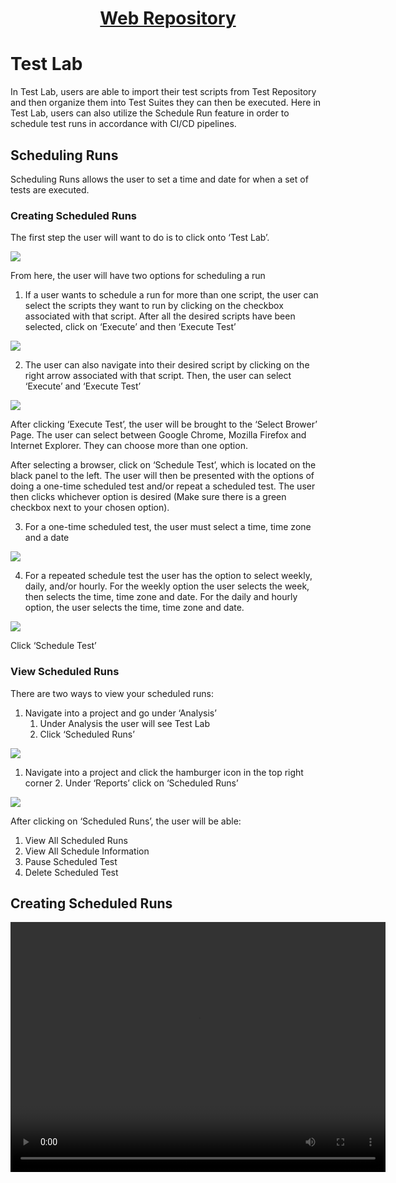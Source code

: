 <h1 style="text-align: center; text-decoration:underline; font-weight: bold;">Web Repository</h1>

# Test Lab
In Test Lab, users are able to import their test scripts from Test Repository and then organize them into Test Suites they can then be executed. Here in Test Lab, users can also utilize the Schedule Run feature in order to schedule test runs in accordance with CI/CD pipelines.

## Scheduling Runs <!-- {docsify-ignore} --> 
Scheduling Runs allows the user to set a time and date for when a set of tests are executed.

### Creating Scheduled Runs
The first step the user will want to do is to click onto ‘Test Lab’.

<img src="https://dmdug58z0ycm2.cloudfront.net/production/pub-site/images/_webimages/Lab_Executing_Test_1.png">

From here, the user will have two options for scheduling a run

1. If a user wants to schedule a run for more than one script, the user can select the scripts they want to run by clicking on the checkbox associated with that script. After all the desired scripts have been selected, click on ‘Execute’ and then ‘Execute Test’

<img src="https://dmdug58z0ycm2.cloudfront.net/production/pub-site/images/_webimages/Lab_Creating_Sched_1.png">

2. The user can also navigate into their desired script by clicking on the right arrow associated with that script. Then, the user can select ‘Execute’ and ‘Execute Test’

<img src="https://dmdug58z0ycm2.cloudfront.net/production/pub-site/images/_webimages/Lab_Creating_Sched_2.png">

After clicking ‘Execute Test’, the user will be brought to the ‘Select Brower’ Page. The user can select between Google Chrome, Mozilla Firefox and Internet Explorer. They can choose more than one option.

After selecting a browser, click on ‘Schedule Test’, which is located on the black panel to the left. The user will then be presented with the options of doing a one-time scheduled test and/or repeat a scheduled test. The user then clicks whichever option is desired (Make sure there is a green checkbox next to your chosen option).

3. For a one-time scheduled test, the user must select a time, time zone and a date

<img src="https://dmdug58z0ycm2.cloudfront.net/production/pub-site/images/_webimages/Lab_Creating_Sched_3.png">

4. For a repeated schedule test the user has the option to select weekly, daily, and/or hourly. For the weekly option the user selects the week, then selects the time, time zone and date. For the daily and hourly option, the user selects the time, time zone and date.

<img src="https://dmdug58z0ycm2.cloudfront.net/production/pub-site/images/_webimages/Lab_Creating_Sched_4.png">

Click ‘Schedule Test’

### View Scheduled Runs
There are two ways to view your scheduled runs:

1. Navigate into a project and go under ‘Analysis’
   1. Under Analysis the user will see Test Lab
   1. Click ‘Scheduled Runs’

<img src="https://dmdug58z0ycm2.cloudfront.net/production/pub-site/images/_webimages/Lab_View_Sched_1.png">

1. Navigate into a project and click the hamburger icon in the top right corner
   2. Under ‘Reports’ click on ‘Scheduled Runs’

<img src="https://dmdug58z0ycm2.cloudfront.net/production/pub-site/images/_webimages/Lab_View_Sched_2.png">

After clicking on ‘Scheduled Runs’, the user will be able:

1. View All Scheduled Runs
1. View All Schedule Information
1. Pause Scheduled Test
1. Delete Scheduled Test

## Creating Scheduled Runs

<video width="600px" height="400px" controls>
  <source src="https://dmdug58z0ycm2.cloudfront.net/production/pub-site/Web/Clip17-CreatingScheduledruns.mp4" type="video/mp4">
</video>

